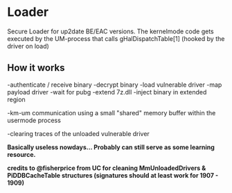 # Loader

Secure Loader for up2date BE/EAC versions. The kernelmode code gets executed by the UM-process that calls gHalDispatchTable[1] (hooked by the driver on load)



## How it works


  -authenticate / receive binary
  -decrypt binary
  -load vulnerable driver
  -map payload driver
  -wait for pubg
  -extend 7z.dll
  -inject binary in extended region
  
  
  
  
  -km-um communication using a small "shared" memory buffer within the usermode process
  
  -clearing traces of the unloaded vulnerable driver
  
  

**Basically useless nowdays... Probably can still serve as some learning resource.**

**credits to @fisherprice from UC for cleaning MmUnloadedDrivers & PiDDBCacheTable structures (signatures should at least work for 1907 - 1909)**
